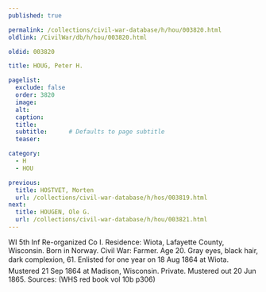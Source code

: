 ```yaml
---
published: true

permalink: /collections/civil-war-database/h/hou/003820.html
oldlink: /CivilWar/db/h/hou/003820.html

oldid: 003820

title: HOUG, Peter H.

pagelist:
  exclude: false
  order: 3820
  image: 
  alt:
  caption:
  title:
  subtitle:      # Defaults to page subtitle
  teaser:

category: 
  - H 
  - HOU

previous:
  title: HOSTVET, Morten
  url: /collections/civil-war-database/h/hos/003819.html  
next:
  title: HOUGEN, Ole G.
  url: /collections/civil-war-database/h/hou/003821.html   
---
```

WI 5th Inf Re-organized Co I. Residence: Wiota, Lafayette County, Wisconsin. Born in Norway. Civil War: Farmer. Age 20. Gray eyes, black hair, dark complexion, 6&#146;1&#148;. Enlisted for one year on 18 Aug 1864 at Wiota. Mustered 21 Sep 1864 at Madison, Wisconsin. Private. Mustered out 20 Jun 1865. Sources: (WHS red book vol 10b p306)